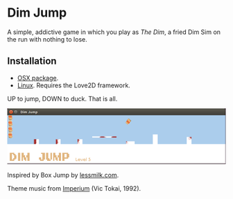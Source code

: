 # Dim Jump

A simple, addictive game in which you play as *The Dim*, a fried Dim Sim on the run with nothing to lose.

## Installation

* [OSX package](/dist/DimJump-macosx-x64_0-1-3.zip?raw=true).
* [Linux](/dist/DimJump_0-1-3.love?raw=true). Requires the Love2D framework.

UP to jump, DOWN to duck. That is all.

![Dim Jump](/assets/screenshot.png?raw=true "Dim Jump")

Inspired by Box Jump by [lessmilk.com](http://lessmilk.com/).

Theme music from [Imperium](https://en.wikipedia.org/wiki/Imperium_(1992_video_game)) (Vic Tokai, 1992).

